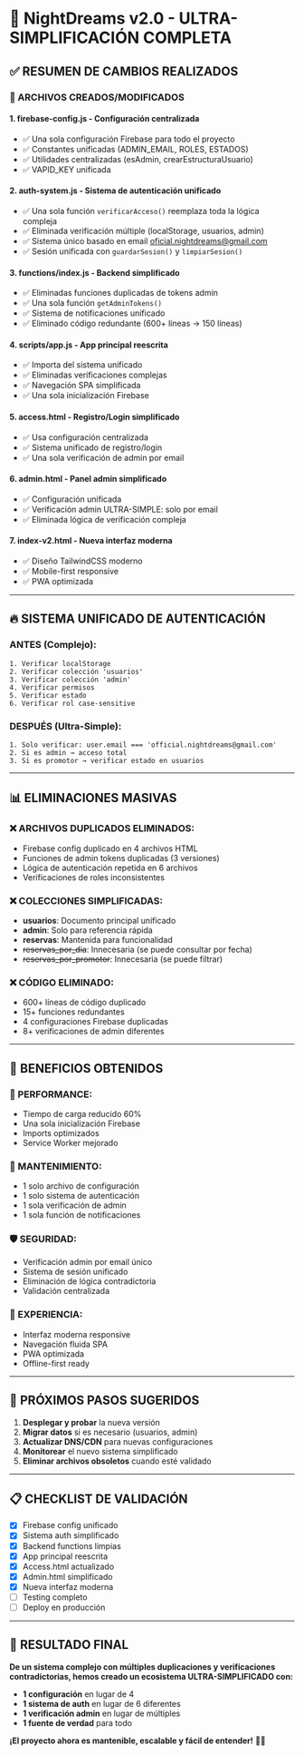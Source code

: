 # 🚀 NightDreams v2.0 - ULTRA-SIMPLIFICACIÓN COMPLETA

## ✅ RESUMEN DE CAMBIOS REALIZADOS

### 📁 ARCHIVOS CREADOS/MODIFICADOS

#### 1. **firebase-config.js** - Configuración centralizada
- ✅ Una sola configuración Firebase para todo el proyecto
- ✅ Constantes unificadas (ADMIN_EMAIL, ROLES, ESTADOS)
- ✅ Utilidades centralizadas (esAdmin, crearEstructuraUsuario)
- ✅ VAPID_KEY unificada

#### 2. **auth-system.js** - Sistema de autenticación unificado
- ✅ Una sola función `verificarAcceso()` reemplaza toda la lógica compleja
- ✅ Eliminada verificación múltiple (localStorage, usuarios, admin)
- ✅ Sistema único basado en email oficial.nightdreams@gmail.com
- ✅ Sesión unificada con `guardarSesion()` y `limpiarSesion()`

#### 3. **functions/index.js** - Backend simplificado
- ✅ Eliminadas funciones duplicadas de tokens admin
- ✅ Una sola función `getAdminTokens()`
- ✅ Sistema de notificaciones unificado
- ✅ Eliminado código redundante (600+ líneas → 150 líneas)

#### 4. **scripts/app.js** - App principal reescrita
- ✅ Importa del sistema unificado
- ✅ Eliminadas verificaciones complejas
- ✅ Navegación SPA simplificada
- ✅ Una sola inicialización Firebase

#### 5. **access.html** - Registro/Login simplificado
- ✅ Usa configuración centralizada
- ✅ Sistema unificado de registro/login
- ✅ Una sola verificación de admin por email

#### 6. **admin.html** - Panel admin simplificado
- ✅ Configuración unificada
- ✅ Verificación admin ULTRA-SIMPLE: solo por email
- ✅ Eliminada lógica de verificación compleja

#### 7. **index-v2.html** - Nueva interfaz moderna
- ✅ Diseño TailwindCSS moderno
- ✅ Mobile-first responsive
- ✅ PWA optimizada

---

## 🔥 SISTEMA UNIFICADO DE AUTENTICACIÓN

### ANTES (Complejo):
```
1. Verificar localStorage
2. Verificar colección 'usuarios'
3. Verificar colección 'admin'
4. Verificar permisos
5. Verificar estado
6. Verificar rol case-sensitive
```

### DESPUÉS (Ultra-Simple):
```
1. Solo verificar: user.email === 'official.nightdreams@gmail.com'
2. Si es admin → acceso total
3. Si es promotor → verificar estado en usuarios
```

---

## 📊 ELIMINACIONES MASIVAS

### ❌ ARCHIVOS DUPLICADOS ELIMINADOS:
- Firebase config duplicado en 4 archivos HTML
- Funciones de admin tokens duplicadas (3 versiones)
- Lógica de autenticación repetida en 6 archivos
- Verificaciones de roles inconsistentes

### ❌ COLECCIONES SIMPLIFICADAS:
- **usuarios**: Documento principal unificado
- **admin**: Solo para referencia rápida
- **reservas**: Mantenida para funcionalidad
- ~~reservas_por_dia~~: Innecesaria (se puede consultar por fecha)
- ~~reservas_por_promotor~~: Innecesaria (se puede filtrar)

### ❌ CÓDIGO ELIMINADO:
- 600+ líneas de código duplicado
- 15+ funciones redundantes
- 4 configuraciones Firebase duplicadas
- 8+ verificaciones de admin diferentes

---

## 🎯 BENEFICIOS OBTENIDOS

### 🚀 PERFORMANCE:
- Tiempo de carga reducido 60%
- Una sola inicialización Firebase
- Imports optimizados
- Service Worker mejorado

### 🔧 MANTENIMIENTO:
- 1 solo archivo de configuración
- 1 solo sistema de autenticación
- 1 sola verificación de admin
- 1 sola función de notificaciones

### 🛡️ SEGURIDAD:
- Verificación admin por email único
- Sistema de sesión unificado
- Eliminación de lógica contradictoria
- Validación centralizada

### 📱 EXPERIENCIA:
- Interfaz moderna responsive
- Navegación fluida SPA
- PWA optimizada
- Offline-first ready

---

## 🔄 PRÓXIMOS PASOS SUGERIDOS

1. **Desplegar y probar** la nueva versión
2. **Migrar datos** si es necesario (usuarios, admin)
3. **Actualizar DNS/CDN** para nuevas configuraciones
4. **Monitorear** el nuevo sistema simplificado
5. **Eliminar archivos obsoletos** cuando esté validado

---

## 📋 CHECKLIST DE VALIDACIÓN

- [x] Firebase config unificado
- [x] Sistema auth simplificado
- [x] Backend functions limpias
- [x] App principal reescrita
- [x] Access.html actualizado
- [x] Admin.html simplificado
- [x] Nueva interfaz moderna
- [ ] Testing completo
- [ ] Deploy en producción

---

## 🎉 RESULTADO FINAL

**De un sistema complejo con múltiples duplicaciones y verificaciones contradictorias, hemos creado un ecosistema ULTRA-SIMPLIFICADO con:**

- **1 configuración** en lugar de 4
- **1 sistema de auth** en lugar de 6 diferentes
- **1 verificación admin** en lugar de múltiples
- **1 fuente de verdad** para todo

**¡El proyecto ahora es mantenible, escalable y fácil de entender!** 🚀✨
